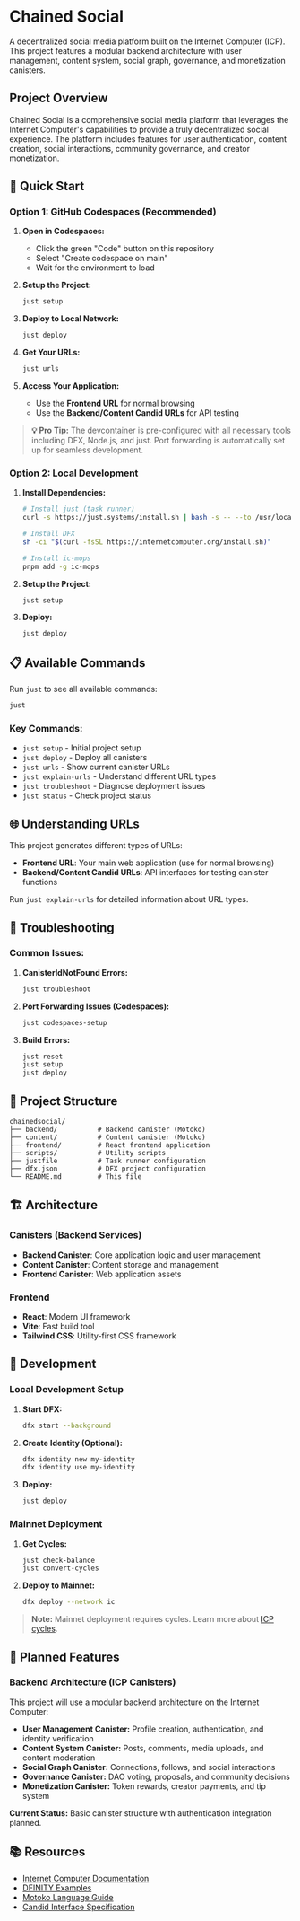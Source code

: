 # Chained Social

A decentralized social media platform built on the Internet Computer (ICP). This project features a modular backend architecture with user management, content system, social graph, governance, and monetization canisters.

## Project Overview

Chained Social is a comprehensive social media platform that leverages the Internet Computer's capabilities to provide a truly decentralized social experience. The platform includes features for user authentication, content creation, social interactions, community governance, and creator monetization.

## 🚀 Quick Start

### Option 1: GitHub Codespaces (Recommended)

1. **Open in Codespaces:**
   - Click the green "Code" button on this repository
   - Select "Create codespace on main"
   - Wait for the environment to load

2. **Setup the Project:**
   ```bash
   just setup
   ```

3. **Deploy to Local Network:**
   ```bash
   just deploy
   ```

4. **Get Your URLs:**
   ```bash
   just urls
   ```

5. **Access Your Application:**
   - Use the **Frontend URL** for normal browsing
   - Use the **Backend/Content Candid URLs** for API testing

> **💡 Pro Tip:** The devcontainer is pre-configured with all necessary tools including DFX, Node.js, and just. Port forwarding is automatically set up for seamless development.

### Option 2: Local Development

1. **Install Dependencies:**
   ```bash
   # Install just (task runner)
   curl -s https://just.systems/install.sh | bash -s -- --to /usr/local/bin
   
   # Install DFX
   sh -ci "$(curl -fsSL https://internetcomputer.org/install.sh)"
   
   # Install ic-mops
   pnpm add -g ic-mops
   ```

2. **Setup the Project:**
   ```bash
   just setup
   ```

3. **Deploy:**
   ```bash
   just deploy
   ```

## 📋 Available Commands

Run `just` to see all available commands:

```bash
just
```

### Key Commands:
- `just setup` - Initial project setup
- `just deploy` - Deploy all canisters
- `just urls` - Show current canister URLs
- `just explain-urls` - Understand different URL types
- `just troubleshoot` - Diagnose deployment issues
- `just status` - Check project status

## 🌐 Understanding URLs

This project generates different types of URLs:

- **Frontend URL**: Your main web application (use for normal browsing)
- **Backend/Content Candid URLs**: API interfaces for testing canister functions

Run `just explain-urls` for detailed information about URL types.

## 🔧 Troubleshooting

### Common Issues:

1. **CanisterIdNotFound Errors:**
   ```bash
   just troubleshoot
   ```

2. **Port Forwarding Issues (Codespaces):**
   ```bash
   just codespaces-setup
   ```

3. **Build Errors:**
   ```bash
   just reset
   just setup
   just deploy
   ```

## 📁 Project Structure

```
chainedsocial/
├── backend/          # Backend canister (Motoko)
├── content/          # Content canister (Motoko)
├── frontend/         # React frontend application
├── scripts/          # Utility scripts
├── justfile          # Task runner configuration
├── dfx.json          # DFX project configuration
└── README.md         # This file
```

## 🏗️ Architecture

### Canisters (Backend Services)

- **Backend Canister**: Core application logic and user management
- **Content Canister**: Content storage and management
- **Frontend Canister**: Web application assets

### Frontend

- **React**: Modern UI framework
- **Vite**: Fast build tool
- **Tailwind CSS**: Utility-first CSS framework

## 🔧 Development

### Local Development Setup

1. **Start DFX:**
   ```bash
   dfx start --background
   ```

2. **Create Identity (Optional):**
   ```bash
   dfx identity new my-identity
   dfx identity use my-identity
   ```

3. **Deploy:**
   ```bash
   just deploy
   ```

### Mainnet Deployment

1. **Get Cycles:**
   ```bash
   just check-balance
   just convert-cycles
   ```

2. **Deploy to Mainnet:**
   ```bash
   dfx deploy --network ic
   ```

> **Note:** Mainnet deployment requires cycles. Learn more about [ICP cycles](https://internetcomputer.org/docs/building-apps/getting-started/tokens-and-cycles).

## 🚧 Planned Features

### Backend Architecture (ICP Canisters)

This project will use a modular backend architecture on the Internet Computer:

- **User Management Canister:** Profile creation, authentication, and identity verification
- **Content System Canister:** Posts, comments, media uploads, and content moderation
- **Social Graph Canister:** Connections, follows, and social interactions
- **Governance Canister:** DAO voting, proposals, and community decisions
- **Monetization Canister:** Token rewards, creator payments, and tip system

**Current Status:** Basic canister structure with authentication integration planned.

## 📚 Resources

- [Internet Computer Documentation](https://internetcomputer.org/docs)
- [DFINITY Examples](https://github.com/dfinity/examples)
- [Motoko Language Guide](https://internetcomputer.org/docs/current/developer-docs/build/languages/motoko/)
- [Candid Interface Specification](https://internetcomputer.org/docs/current/developer-docs/build/candid/candid-intro)
